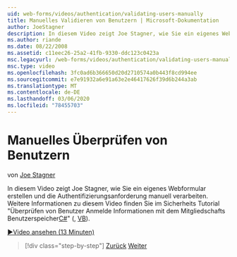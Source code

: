 ```yaml
---
uid: web-forms/videos/authentication/validating-users-manually
title: Manuelles Validieren von Benutzern | Microsoft-Dokumentation
author: JoeStagner
description: In diesem Video zeigt Joe Stagner, wie Sie ein eigenes Webformular erstellen und die Authentifizierungsanforderung manuell verarbeiten. Weitere Informationen zu dieser VI...
ms.author: riande
ms.date: 08/22/2008
ms.assetid: c11eec26-25a2-41fb-9330-ddc123c0423a
msc.legacyurl: /web-forms/videos/authentication/validating-users-manually
msc.type: video
ms.openlocfilehash: 3fc0ad6b366650d20d2710574a0b443f8cd994ee
ms.sourcegitcommit: e7e91932a6e91a63e2e46417626f39d6b244a3ab
ms.translationtype: MT
ms.contentlocale: de-DE
ms.lasthandoff: 03/06/2020
ms.locfileid: "78455703"
---
```

# <a name="validating-users-manually"></a>Manuelles Überprüfen von Benutzern

von [Joe Stagner](https://github.com/JoeStagner)

In diesem Video zeigt Joe Stagner, wie Sie ein eigenes Webformular erstellen und die Authentifizierungsanforderung manuell verarbeiten. Weitere Informationen zu diesem Video finden Sie im Sicherheits Tutorial "Überprüfen von Benutzer Anmelde Informationen mit dem Mitgliedschafts Benutzerspeicher[C#](../../overview/older-versions-security/membership/validating-user-credentials-against-the-membership-user-store-cs.md)" (, [VB](../../overview/older-versions-security/membership/validating-user-credentials-against-the-membership-user-store-vb.md)).

[&#9654;Video ansehen (13 Minuten)](https://channel9.msdn.com/Blogs/ASP-NET-Site-Videos/validating-users-manually)

> [!div class="step-by-step"]
> [Zurück](creating-user-accounts-programmatically.md)
> [Weiter](validating-users-with-the-login-control.md)
